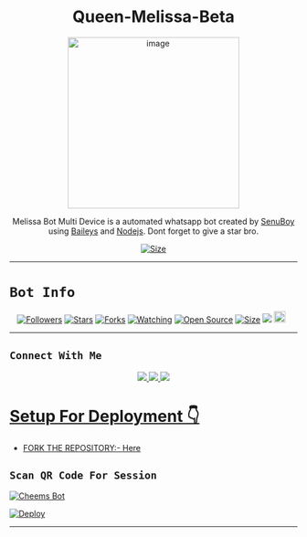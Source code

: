 

<h1 align="center">Queen-Melissa-Beta<br></h1>
<p align="center">
<img src="https://i.ibb.co/YD7PNws/Melissa-Kinrenka-full-2841338.jpg" alt="image" width="300" height="300" />
</p>

<p align="center">
Melissa Bot Multi Device is a automated whatsapp bot created by <a href="https://github.com/SenuBoy" target="_blank">SenuBoy</a> using <a href="https://github.com/adiwajshing/Baileys" target="_blank">Baileys</a> and <a href="https://github.com/nodejs" target="_blank">Nodejs</a>. Dont forget to give a star bro.
</p>

<p align="center">
<a href="https://youtu.be/"><img title="Size" src="https://img.shields.io/badge/Tutorial-Video-green"></a>
</p>

------

# ```Bot Info```
<p align="center">
<a href="https://github.com/SenuBoy/followers"><img title="Followers" src="https://img.shields.io/github/followers/SenuBoy?color=red&style=flat-square"></a>
<a href="https://github.com/SenuBoy/Queen-Melissa-Beta/stargazers/"><img title="Stars" src="https://img.shields.io/github/stars/SenuBoy/Queen-Melissa-Beta?color=blue&style=flat-square"></a>
<a href="https://github.com/SenuBoy/Queen-Melissa-Beta/network/members"><img title="Forks" src="https://img.shields.io/github/forks/SenuBoy/Queen-Melissa-Beta?color=red&style=flat-square"></a>
<a href="https://github.com/SenuBoy/Queen-Melissa-Beta/watchers"><img title="Watching" src="https://img.shields.io/github/watchers/SenuBoy/Queen-Melissa-Beta?label=Watchers&color=blue&style=flat-square"></a>
<a href="hhttps://github.com/SenuBoy/Queen-Melissa-Beta"><img title="Open Source" src="https://img.shields.io/badge/Author-Senu%20Boy%20Inc.-red?v=103"></a>
<a href="https://github.com/SenuBoy/Queen-Melissa-Beta/"><img title="Size" src="https://img.shields.io/github/repo-size/SenuBoy/Queen-Melissa-Beta?style=flat-square&color=green"></a>
<a href="https://hits.seeyoufarm.com"><img src="https://hits.seeyoufarm.com/api/count/incr/badge.svg?url=https%3A%2F%2Fgithub.com%2FSenuBoy%2FQueen-Melissa-Beta4&count_bg=%2379C83D&title_bg=%23555555&icon=probot.svg&icon_color=%2300FF6D&title=hits&edge_flat=false"/></a>
<a href="https://github.com/SenuBoy/Queen-Melissa-Beta/graphs/commit-activity"><img height="20" src="https://img.shields.io/badge/Maintained%3F-yes-green.svg"></a>&nbsp;&nbsp;
</p>
<p align='center'>
    </p>

-------

## ```Connect With Me```
<p align="center">
<a href="https://wa.me/94753420144"><img src="https://img.shields.io/badge/Contact SenuBoy-25D366?style=for-the-badge&logo=whatsapp&logoColor=white" />
<a href="https://chat.whatsapp.com/"><img src="https://img.shields.io/badge/Join Official GC-25D366?style=for-the-badge&logo=whatsapp&logoColor=white" />
<a href="https://youtube.com/channel/"><img src="https://img.shields.io/badge/Youtube Channel Coming Soon-ff0000?style=for-the-badge&logo=youtube&logoColor=ff000000&link=https://www.youtube.com/c/BOTINDO" /><br>
</p>


# Setup For Deployment 👇

- FORK THE REPOSITORY:-  [Here](https://github.com/SenuBoy/Queen-Melissa-Bot)

## `Scan QR Code For Session`
[![Cheems Bot](https://repl.it/badge/github/quiec/whatsasena)](https://replit.com/@SenuBoy/Queen-Melissa-QR?v=1#index.js)



[![Deploy](https://www.herokucdn.com/deploy/button.svg)](https://heroku.com/deploy?template=https://github.com/killer22222222/Queen-Melissa-Beta)

-------
